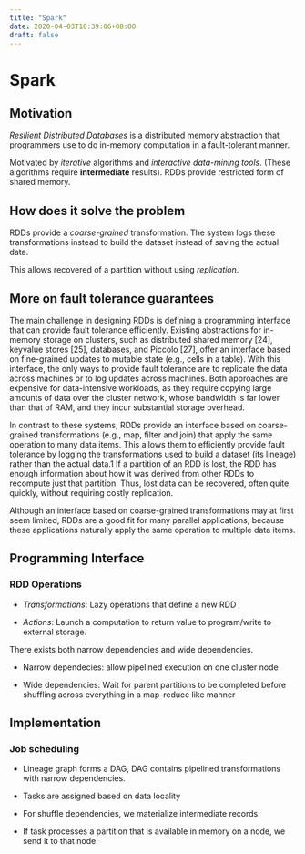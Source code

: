 ```yaml
---
title: "Spark"
date: 2020-04-03T10:39:06+08:00
draft: false
---
```


# Spark


## Motivation

*Resilient Distributed Databases* is a distributed memory abstraction that programmers use to do in-memory computation in a fault-tolerant manner. 

Motivated by *iterative* algorithms and *interactive data-mining tools*. (These algorithms require **intermediate** results). RDDs provide restricted form of shared memory. 

## How does it solve the problem

RDDs provide a *coarse-grained* transformation. The system logs these transformations instead to build the dataset instead of saving the actual data. 

This allows recovered of a partition without using *replication*.



## More on fault tolerance guarantees

The main challenge in designing RDDs is defining a programming interface that can provide fault tolerance efficiently. Existing abstractions for in-memory storage on clusters, such as distributed shared memory [24], keyvalue stores [25], databases, and Piccolo [27], offer an interface based on fine-grained updates to mutable state (e.g., cells in a table). With this interface, the only ways to provide fault tolerance are to replicate the data across machines or to log updates across machines. Both approaches are expensive for data-intensive workloads, as they require copying large amounts of data over the cluster network, whose bandwidth is far lower than that of RAM, and they incur substantial storage overhead.

In contrast to these systems, RDDs provide an interface based on coarse-grained transformations (e.g., map, filter and join) that apply the same operation to many data items. This allows them to efficiently provide fault tolerance by logging the transformations used to build a dataset (its lineage) rather than the actual data.1 If a partition of an RDD is lost, the RDD has enough information about how it was derived from other RDDs to recompute just that partition. Thus, lost data can be recovered, often quite quickly, without requiring costly replication.

Although an interface based on coarse-grained transformations may at first seem limited, RDDs are a good fit for many parallel applications, because these applications naturally apply the same operation to multiple data items.


## Programming Interface

### RDD Operations

- *Transformations*: Lazy operations that define a new RDD

- *Actions*: Launch a computation to return value to program/write to external storage.


There exists both narrow dependencies and wide dependencies.

- Narrow dependecies: allow pipelined execution on one cluster node

- Wide dependencies: Wait for parent partitions to be completed before shuffling across everything in a map-reduce like manner

## Implementation

### Job scheduling

- Lineage graph forms a DAG, DAG contains pipelined transformations with narrow dependencies.

- Tasks are assigned based on data locality

- For shuffle dependencies, we materialize intermediate records. 

- If task processes a partition that is available in memory on a node, we send it to that node.

